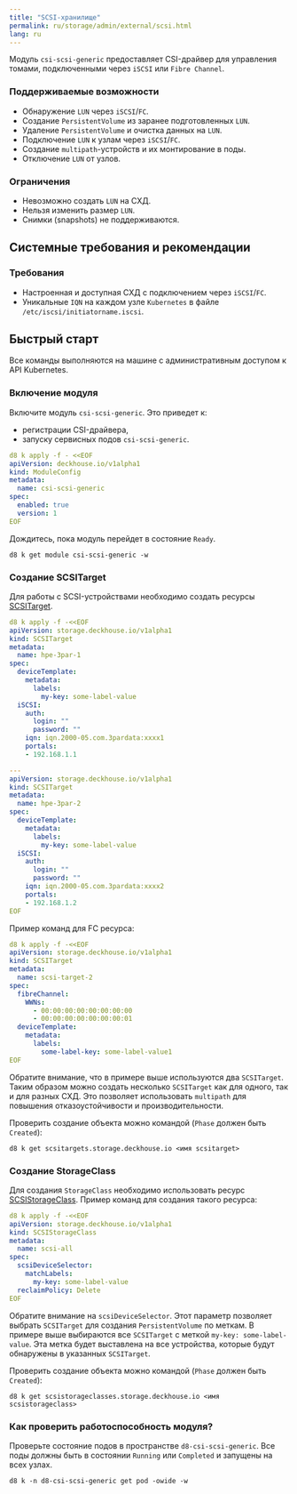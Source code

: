 ```yaml
---
title: "SCSI-хранилище"
permalink: ru/storage/admin/external/scsi.html
lang: ru
---
```


Модуль `csi-scsi-generic` предоставляет CSI-драйвер для управления томами, подключенными через `iSCSI` или `Fibre Channel`.

### Поддерживаемые возможности

- Обнаружение `LUN` через `iSCSI`/`FC`.
- Создание `PersistentVolume` из заранее подготовленных `LUN`.
- Удаление `PersistentVolume` и очистка данных на `LUN`.
- Подключение `LUN` к узлам через `iSCSI`/`FC`.
- Создание `multipath`-устройств и их монтирование в поды.
- Отключение `LUN` от узлов.

### Ограничения

- Невозможно создать `LUN` на СХД.
- Нельзя изменить размер `LUN`.
- Снимки (snapshots) не поддерживаются.

## Системные требования и рекомендации

### Требования

- Настроенная и доступная СХД с подключением через `iSCSI`/`FC`.
- Уникальные `IQN` на каждом узле `Kubernetes` в файле `/etc/iscsi/initiatorname.iscsi`.

## Быстрый старт

Все команды выполняются на машине с административным доступом к API Kubernetes.

### Включение модуля

Включите модуль `csi-scsi-generic`. Это приведет к:
- регистрации CSI-драйвера,
- запуску сервисных подов `csi-scsi-generic`.

```yaml
d8 k apply -f - <<EOF
apiVersion: deckhouse.io/v1alpha1
kind: ModuleConfig
metadata:
  name: csi-scsi-generic
spec:
  enabled: true
  version: 1
EOF
```

Дождитесь, пока модуль перейдет в состояние `Ready`.

```shell
d8 k get module csi-scsi-generic -w
```

### Создание SCSITarget

Для работы с SCSI-устройствами необходимо создать ресурсы [SCSITarget](../../../reference/cr/scsitarget).

```yaml
d8 k apply -f -<<EOF
apiVersion: storage.deckhouse.io/v1alpha1
kind: SCSITarget
metadata:
  name: hpe-3par-1
spec:
  deviceTemplate:
    metadata:
      labels:
        my-key: some-label-value
  iSCSI:
    auth:
      login: ""
      password: ""
    iqn: iqn.2000-05.com.3pardata:xxxx1
    portals:
    - 192.168.1.1

---
apiVersion: storage.deckhouse.io/v1alpha1
kind: SCSITarget
metadata:
  name: hpe-3par-2
spec:
  deviceTemplate:
    metadata:
      labels:
        my-key: some-label-value
  iSCSI:
    auth:
      login: ""
      password: ""
    iqn: iqn.2000-05.com.3pardata:xxxx2
    portals:
    - 192.168.1.2
EOF

```

Пример команд для FC ресурса:

```yaml
d8 k apply -f -<<EOF
apiVersion: storage.deckhouse.io/v1alpha1
kind: SCSITarget
metadata:
  name: scsi-target-2
spec:
  fibreChannel:
    WWNs:
      - 00:00:00:00:00:00:00:00
      - 00:00:00:00:00:00:00:01
  deviceTemplate:
    metadata:
      labels:
        some-label-key: some-label-value1
EOF

```

Обратите внимание, что в примере выше используются два `SCSITarget`. Таким образом можно создать несколько `SCSITarget` как для одного, так и для разных СХД. Это позволяет использовать `multipath` для повышения отказоустойчивости и производительности.

Проверить создание объекта можно командой (`Phase` должен быть `Created`):

```shell
d8 k get scsitargets.storage.deckhouse.io <имя scsitarget>
```

### Создание StorageClass

Для создания `StorageClass` необходимо использовать ресурс [SCSIStorageClass](../../../reference/cr/scsistorageclass). Пример команд для создания такого ресурса:

```yaml
d8 k apply -f -<<EOF
apiVersion: storage.deckhouse.io/v1alpha1
kind: SCSIStorageClass
metadata:
  name: scsi-all
spec:
  scsiDeviceSelector:
    matchLabels:
      my-key: some-label-value
  reclaimPolicy: Delete
EOF
```

Обратите внимание на `scsiDeviceSelector`. Этот параметр позволяет выбрать `SCSITarget` для создания `PersistentVolume` по меткам. В примере выше выбираются все `SCSITarget` с меткой `my-key: some-label-value`. Эта метка будет выставлена на все устройства, которые будут обнаружены в указанных `SCSITarget`.

Проверить создание объекта можно командой (`Phase` должен быть `Created`):

```shell
d8 k get scsistorageclasses.storage.deckhouse.io <имя scsistorageclass>
```

### Как проверить работоспособность модуля?

Проверьте состояние подов в пространстве `d8-csi-scsi-generic`. Все поды должны быть в состоянии `Running` или `Completed` и запущены на всех узлах.

```shell
d8 k -n d8-csi-scsi-generic get pod -owide -w
```
